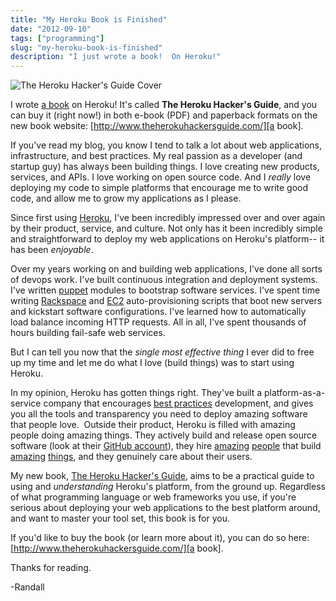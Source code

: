 ```yaml
---
title: "My Heroku Book is Finished"
date: "2012-09-10"
tags: ["programming"]
slug: "my-heroku-book-is-finished"
description: "I just wrote a book!  On Heroku!"
---
```



![The Heroku Hacker's Guide Cover][]


I wrote [a book][] on Heroku!  It's called **The Heroku Hacker's Guide**, and
you can buy it (right now!) in both e-book (PDF) and paperback formats on the
new book website: [http://www.theherokuhackersguide.com/][a book].

If you've read my blog, you know I tend to talk a lot about web applications,
infrastructure, and best practices.  My real passion as a developer (and
startup guy) has always been building things.  I love creating new products,
services, and APIs.  I love working on open source code.  And I *really* love
deploying my code to simple platforms that encourage me to write good code, and
allow me to grow my applications as I please.

Since first using [Heroku][], I've been incredibly impressed over and over
again by their product, service, and culture.  Not only has it been incredibly
simple and straightforward to deploy my web applications on Heroku's platform--
it has been *enjoyable*.

Over my years working on and building web applications, I've done all sorts of
devops work.  I've built continuous integration and deployment systems.  I've
written [puppet][] modules to bootstrap software services.  I've spent time
writing [Rackspace][] and [EC2][] auto-provisioning scripts that boot new
servers and kickstart software configurations.  I've learned how to
automatically load balance incoming HTTP requests.  All in all, I've spent
thousands of hours building fail-safe web services.

But I can tell you now that the *single most effective thing* I ever did to
free up my time and let me do what I love (build things) was to start using
Heroku.

In my opinion, Heroku has gotten things right.  They've built a
platform-as-a-service company that encourages [best practices][] development,
and gives you all the tools and transparency you need to deploy amazing
software that people love.  Outside their product, Heroku is filled with
amazing people doing amazing things.  They actively build and release open
source software (look at their [GitHub account][]), they hire [amazing][]
[people][] that build [amazing][foreman] [things][], and they genuinely care
about their users.

My new book, [The Heroku Hacker's Guide][a book], aims to be a practical guide
to using and *understanding* Heroku's platform, from the ground up.  Regardless
of what programming language or web frameworks you use, if you're serious about
deploying your web applications to the best platform around, and want to master
your tool set, this book is for you.

If you'd like to buy the book (or learn more about it), you can do so here:
[http://www.theherokuhackersguide.com/][a book].

Thanks for reading.

-Randall


  [The Heroku Hacker's Guide Cover]: /static/blog/images/2012/the-heroku-hackers-guide-cover.png "The Heroku Hacker's Guide Cover"
  [a book]: http://www.theherokuhackersguide.com/ "The Heroku Hacker's Guide"
  [Heroku]: http://www.heroku.com/ "Heroku"
  [puppet]: http://puppetlabs.com/ "Puppet"
  [Rackspace]: http://www.rackspace.com/ "Rackspace"
  [EC2]: http://aws.amazon.com/ "AWS"
  [best practices]: http://www.12factor.net/ "The 12 Factor App"
  [GitHub account]: https://github.com/heroku "Heroku on GitHub"
  [amazing]: http://kennethreitz.com/ "Kenneth Reitz"
  [people]: http://craigkerstiens.com/ "Craig Kerstiens"
  [foreman]: https://github.com/ddollar/foreman "Foreman"
  [things]: https://github.com/kennethreitz/requests "Python Requests"
